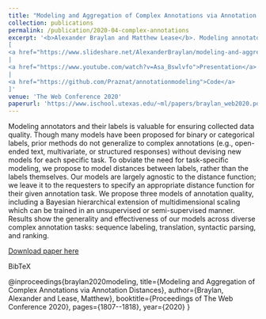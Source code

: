 ```yaml
---
title: "Modeling and Aggregation of Complex Annotations via Annotation Distances"
collection: publications
permalink: /publication/2020-04-complex-annotations
excerpt: '<b>Alexander Braylan and Matthew Lease</b>. Modeling annotators and their labels is valuable for ensuring collected data quality. Though many models have been proposed for binary or categorical labels, prior methods do not generalize to complex annotations (e.g., open-ended text, multivariate, or structured responses) without devising new models for each specific task. To obviate the need for task-specific modeling, we propose to model distances between labels, rather than the labels themselves. Our models are largely agnostic to the distance function; we leave it to the requesters to specify an appropriate distance function for their given annotation task. We propose three models of annotation quality, including a Bayesian hierarchical extension of multidimensional scaling which can be trained in an unsupervised or semi-supervised manner. Results show the generality and effectiveness of our models across diverse complex annotation tasks: sequence labeling, translation, syntactic parsing, and ranking.
[
<a href="https://www.slideshare.net/AlexanderBraylan/modeling-and-aggregation-of-complex-annotations">Slides</a>
|
<a href="https://www.youtube.com/watch?v=Asa_Bswlvfo">Presentation</a>
|
<a href="https://github.com/Praznat/annotationmodeling">Code</a>
]'
venue: 'The Web Conference 2020'
paperurl: 'https://www.ischool.utexas.edu/~ml/papers/braylan_web2020.pdf'
---
```

Modeling annotators and their labels is valuable for ensuring collected data quality. Though many models have been proposed for binary or categorical labels, prior methods do not generalize to complex annotations (e.g., open-ended text, multivariate, or structured responses) without devising new models for each specific task. To obviate the need for task-specific modeling, we propose to model distances between labels, rather than the labels themselves. Our models are largely agnostic to the distance function; we leave it to the requesters to specify an appropriate distance function for their given annotation task. We propose three models of annotation quality, including a Bayesian hierarchical extension of multidimensional scaling which can be trained in an unsupervised or semi-supervised manner. Results show the generality and effectiveness of our models across diverse complex annotation tasks: sequence labeling, translation, syntactic parsing, and ranking.

[Download paper here](https://www.ischool.utexas.edu/~ml/papers/braylan_web2020.pdf)

BibTeX

@inproceedings{braylan2020modeling,
  title={Modeling and Aggregation of Complex Annotations via Annotation Distances},
  author={Braylan, Alexander and Lease, Matthew},
  booktitle={Proceedings of The Web Conference 2020},
  pages={1807--1818},
  year={2020}
}